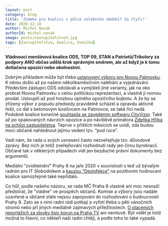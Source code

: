 ```yaml
---
layout: post
category: blog
title: 'Známka pro koalici v půlce volebního období? Za čtyři!'
date: 2020-12-18
author: Michal Novák
authorId: michal.novak
image: posts/zastupitelstvo3.jpg
tags: [Zastupitelstvo, Koalice, Osmička]
---
```


**Vládnoucí menšinová koalice ODS, TOP 09, STAN a Patriotů/Trikolory za podpory ANO občas udělá krok správným směrem, ale až když je k tomu dotlačena opozicí nebo okolnostmi.**

Dobrým příkladem může být třeba [ustanovení výboru pro Novou Palmovku](https://praha8.pirati.cz/aktuality/palmovku-nechceme-prodavat-pod-cenou.html). K němu došlo až po našem několikaměsíčním naléhání a vyjednávání. Především zástupci ODS odolávali a vymýšleli jiné varianty, jak na oko probrat Novou Palmovku s celou politickou reprezentací, a vlastně ji rovnou prodat. Ustoupili až pod hrozbou úplného opozičního bojkotu. A že by se zřízený výbor z popudu předsedy pravidelně scházel a opravdu aktivně řešil, co dál s betonovým kostlivcem na Palmovce, se také říci nedá. Podobně koalice konečně [souhlasila se zavedením softwaru CityVizor](https://praha8.pirati.cz/aktuality/prosadili-jsme-cityvizor.html). Také až po opakovaných návrzích opozice a po návštěvě primátora [Zdeňka Hřiba na schůzi zastupitelstva](https://praha8.pirati.cz/aktuality/zdenek-hrib-napsal-starostovi-prahy-8.html). Teprve v příštích měsících se uvidí, zda budou moci občané nahlédnout jejímu vedení tzv. “pod ruce”.

Vadí nám, že rada u svých usnesení často nezveřejňuje tzv. důvodové zprávy. Bez nich je totiž zveřejňování rozhodnutí rady jen čirou byrokracií. Občané tak v některých případech vidí jen bezduché právní dokumenty bez argumentů. 

Mediální “zviditelnění” Prahy 8 na jaře 2020 v souvislosti s teď už bývalým radním pro IT Slobodníkem a [kauzou “Dezinfekce”](https://praha8.pirati.cz/tags/#KauzaDezinfekce) na pozitivním hodnocení koalice samozřejmě také nepřidalo. 

Co hůř, podle našeho názoru, se rada MČ Praha 8 vlastně ani moc nesnaží předstírat, že "vládne" ve prospěch občanů. Komise a výbory jsou nadále uzavřené a občané stále nejsou zapojování do rozhodování o budoucnosti Prahy 8. Zato se s nimi radní rádi potkají a vyfotí třeba u pěti vánočních stromů nebo při jiných mediálně zajímavých příležitostech. [O placených reportážích za stovky tisíc korun na Praha TV](https://praha8.pirati.cz/aktuality/praha8-utraci-penize-u-prahatv.html) ani nemluvě. Být vidět je totiž možná to hlavní, co někteří naši radní chtějí, a podle toho to také vypadá.

